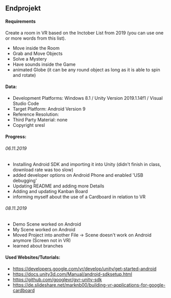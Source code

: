 ## Endprojekt

#### Requirements
Create a room in VR based on the Inctober List from 2019 (you can use one or more words from this list).
+	Move inside the Room
+	Grab and Move Objects
+	Solve a Mystery
+	Have sounds inside the Game
+	animated Globe (it can be any round object as long as it is able to spin and rotate)

#### Data:
+ Development Platforms: Windows 8.1 / Unity Version 2019.1.14f1 / Visual Studio Code
+ Target Platform: Android Version 9
+ Reference Resolution:
+ Third Party Material: none
+ Copyright sresl

#### Progress:
###### 06.11.2019
+ Installing Android SDK and importing it into Unity (didn't finish in class, download rate was too slow)
+ added developer options on Android Phone and enabled 'USB debugging'
+ Updating README and adding more Details
+ Adding and updating Kanban Board
+ informing myself about the use of a Cardboard in relation to VR

###### 08.11.2019
+ Demo Scene worked on Android
+ My Scene worked on Android
+ Moved Project into another File -> Scene doesn't work on Android anymore (Screen not in VR)
+ learned about branches

#### Used Websites/Tutorials:
+ https://developers.google.com/vr/develop/unity/get-started-android
+ https://docs.unity3d.com/Manual/android-sdksetup.html
+ https://github.com/googlevr/gvr-unity-sdk
+ https://de.slideshare.net/marknb00/building-vr-applications-for-google-cardboard
